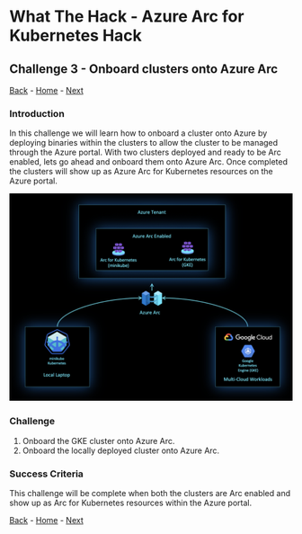 # What The Hack - Azure Arc for Kubernetes Hack

## Challenge 3 - Onboard clusters onto Azure Arc
[Back](challenge02.md) - [Home](../readme.md) - [Next](challenge04.md)

### Introduction

In this challenge we will learn how to onboard a cluster onto Azure by deploying binaries within the clusters to allow the cluster to be managed through the Azure portal. With two clusters deployed and ready to be Arc enabled, lets go ahead and onboard them onto Azure Arc.  Once completed the clusters will show up as Azure Arc for Kubernetes resources on the Azure portal.

 ![](../img/image5.png)

### Challenge

1. Onboard the GKE cluster onto Azure Arc.
2. Onboard the locally deployed cluster onto Azure Arc.

### Success Criteria

This challenge will be complete when both the clusters are Arc enabled and show up as Arc for Kubernetes resources within the Azure portal.

[Back](challenge02.md) - [Home](../readme.md) - [Next](challenge04.md)